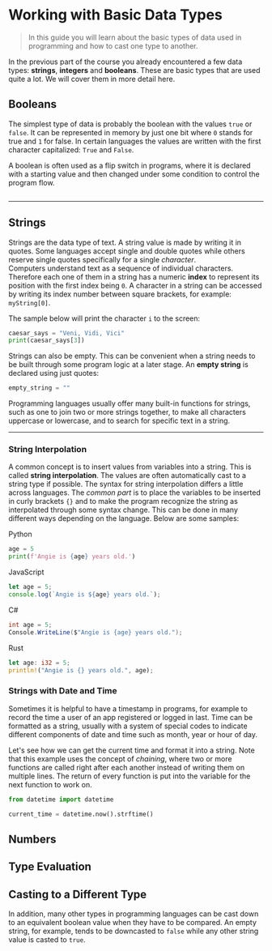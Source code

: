 # Working with Basic Data Types
> In this guide you will learn about the basic types of data used in programming and how to cast one type to another.

In the previous part of the course you already encountered a few data types: **strings**, **integers** and **booleans**. These are basic types that are used quite a lot. We will cover them in more detail here.

## Booleans
The simplest type of data is probably the boolean with the values `true` or `false`. It can be represented in memory by just one bit where `0` stands for true and `1` for false. In certain languages the values are written with the first character capitalized: `True` and `False`.

A boolean is often used as a flip switch in programs, where it is declared with a starting value and then changed under some condition to control the program flow. 

```
```
---
## Strings
Strings are the data type of text. A string value is made by writing it in quotes. Some languages accept single and double quotes while others reserve single quotes specifically for a single _character_.  
Computers understand text as a sequence of individual characters. Therefore each one of them in a string has a numeric **index** to represent its position with the first index being `0`. A character in a string can be accessed by writing its index number between square brackets, for example: `myString[0]`.

The sample below will print the character `i` to the screen:
```python
caesar_says = "Veni, Vidi, Vici"
print(caesar_says[3])
```

Strings can also be empty. This can be convenient when a string needs to be built through some program logic at a later stage. An **empty string** is declared using just quotes:
```python
empty_string = ""
```

Programming languages usually offer many built-in functions for strings, such as one to join two or more strings together, to make all characters uppercase or lowercase, and to search for specific text in a string.

---
### String Interpolation
A common concept is to insert values from variables into a string. This is called **string interpolation**. The values are often automatically cast to a string type if possible. The syntax for string interpolation differs a little across languages. The _common part_ is to place the variables to be inserted in curly brackets `{}` and to make the program recognize the string as interpolated through some syntax change. This can be done in many different ways depending on the language. Below are some samples:

Python
```python
age = 5
print(f'Angie is {age} years old.')
```

JavaScript
```javascript
let age = 5;
console.log(`Angie is ${age} years old.`);
```

C#
```csharp
int age = 5;
Console.WriteLine($"Angie is {age} years old.");
```

Rust
```rust
let age: i32 = 5;
println!("Angie is {} years old.", age);
```

### Strings with Date and Time
Sometimes it is helpful to have a timestamp in programs, for example to record the time a user of an app registered or logged in last. Time can be formatted as a string, usually with a system of special codes to indicate different components of date and time such as month, year or hour of day. 

Let's see how we can get the current time and format it into a string. Note that this example uses the concept of _chaining_, where two or more functions are called right after each another instead of writing them on multiple lines. The return of every function is put into the variable for the next function to work on.

```python
from datetime import datetime

current_time = datetime.now().strftime()
```

## Numbers


## Type Evaluation


## Casting to a Different Type

In addition, many other types in programming languages can be cast down to an equivalent boolean value when they have to be compared. An empty string, for example, tends to be downcasted to `false` while any other string value is casted to `true`.
